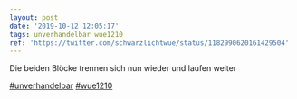 ```yaml
---
layout: post
date: '2019-10-12 12:05:17'
tags: unverhandelbar wue1210
ref: 'https://twitter.com/schwarzlichtwue/status/1182990620161429504'
---
```

Die beiden Blöcke trennen sich nun wieder und laufen weiter

[#unverhandelbar](/t/unverhandelbar) [#wue1210](/t/wue1210)